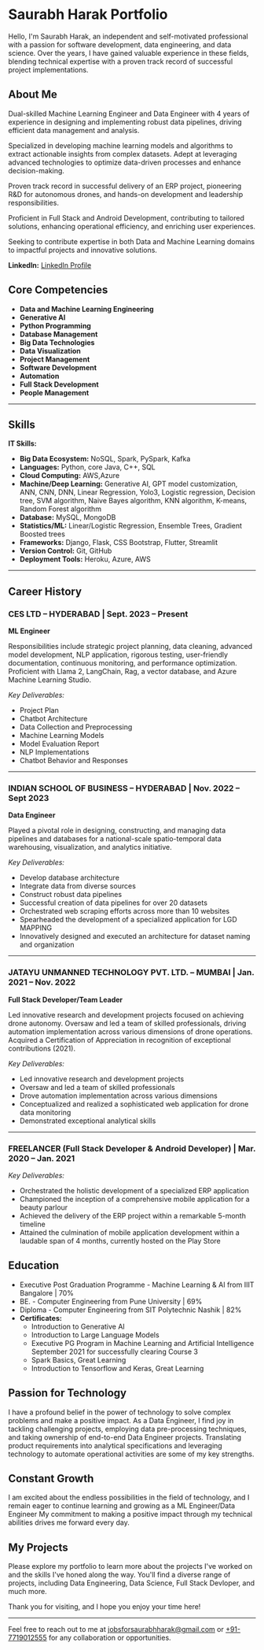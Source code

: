 
# Saurabh Harak Portfolio


Hello, I'm Saurabh Harak, an independent and self-motivated professional with a passion for software development, data engineering, and data science. Over the years, I have gained valuable experience in these fields, blending technical expertise with a proven track record of successful project implementations.

## About Me


Dual-skilled Machine Learning Engineer and Data Engineer with 4 years of experience in designing and implementing robust data pipelines, driving efficient data management and analysis.

Specialized in developing machine learning models and algorithms to extract actionable insights from complex datasets. Adept at leveraging advanced technologies to optimize data-driven processes and enhance decision-making.

Proven track record in successful delivery of an ERP project, pioneering R&D for autonomous drones, and hands-on development and leadership responsibilities. 

Proficient in Full Stack and Android Development, contributing to tailored solutions, enhancing operational efficiency, and enriching user experiences. 


Seeking to contribute expertise in both Data and Machine Learning domains to impactful projects and innovative solutions.

**LinkedIn:** [LinkedIn Profile](<https://www.linkedin.com/in/saurabh-harak/>)

## Core Competencies

- **Data and Machine Learning Engineering**
- **Generative AI**
- **Python Programming**
- **Database Management**
- **Big Data Technologies**
- **Data Visualization**
- **Project Management**
- **Software Development**
- **Automation**
- **Full Stack Development**
- **People Management**

---

## Skills

**IT Skills:**
- **Big Data Ecosystem:** NoSQL, Spark, PySpark, Kafka
- **Languages:** Python, core Java, C++, SQL
- **Cloud Computing:** AWS,Azure
- **Machine/Deep Learning:** Generative AI, GPT model customization, ANN, CNN, DNN, Linear Regression, Yolo3, Logistic regression, Decision tree, SVM algorithm, Naive Bayes algorithm, KNN algorithm, K-means, Random Forest algorithm
- **Database:** MySQL, MongoDB
- **Statistics/ML:** Linear/Logistic Regression, Ensemble Trees, Gradient Boosted trees
- **Frameworks:** Django, Flask, CSS Bootstrap, Flutter, Streamlit
- **Version Control:** Git, GitHub
- **Deployment Tools:** Heroku, Azure, AWS

---

## Career History

### CES LTD – HYDERABAD | Sept. 2023 – Present
**ML Engineer**

Responsibilities include strategic project planning, data cleaning, advanced model development, NLP application, rigorous testing, user-friendly documentation, continuous monitoring, and performance optimization. Proficient with Llama 2, LangChain, Rag, a vector database, and Azure Machine Learning Studio.

*Key Deliverables:*
- Project Plan
- Chatbot Architecture
- Data Collection and Preprocessing
- Machine Learning Models
- Model Evaluation Report
- NLP Implementations
- Chatbot Behavior and Responses

---

### INDIAN SCHOOL OF BUSINESS – HYDERABAD | Nov. 2022 – Sept 2023
**Data Engineer**

Played a pivotal role in designing, constructing, and managing data pipelines and databases for a national-scale spatio-temporal data warehousing, visualization, and analytics initiative.

*Key Deliverables:*
- Develop database architecture
- Integrate data from diverse sources
- Construct robust data pipelines
- Successful creation of data pipelines for over 20 datasets
- Orchestrated web scraping efforts across more than 10 websites
- Spearheaded the development of a specialized application for LGD MAPPING
- Innovatively designed and executed an architecture for dataset naming and organization

---

### JATAYU UNMANNED TECHNOLOGY PVT. LTD. – MUMBAI | Jan. 2021 – Nov. 2022
**Full Stack Developer/Team Leader**

Led innovative research and development projects focused on achieving drone autonomy. Oversaw and led a team of skilled professionals, driving automation implementation across various dimensions of drone operations. Acquired a Certification of Appreciation in recognition of exceptional contributions (2021).

*Key Deliverables:*
- Led innovative research and development projects
- Oversaw and led a team of skilled professionals
- Drove automation implementation across various dimensions
- Conceptualized and realized a sophisticated web application for drone data monitoring
- Demonstrated exceptional analytical skills

---

### FREELANCER (Full Stack Developer & Android Developer) | Mar. 2020 – Jan. 2021
*Key Deliverables:*
- Orchestrated the holistic development of a specialized ERP application
- Championed the inception of a comprehensive mobile application for a beauty parlour
- Achieved the delivery of the ERP project within a remarkable 5-month timeline
- Attained the culmination of mobile application development within a laudable span of 4 months, currently hosted on the Play Store

## Education

- Executive Post Graduation Programme - Machine Learning & AI from IIIT Bangalore | 70%
- BE. - Computer Engineering from Pune University | 69%
- Diploma - Computer Engineering from SIT Polytechnic Nashik | 82%
- **Certificates:**
  - Introduction to Generative AI
  - Introduction to Large Language Models
  - Executive PG Program in Machine Learning and Artificial Intelligence September 2021 for successfully clearing Course 3
  - Spark Basics, Great Learning
  - Introduction to Tensorflow and Keras, Great Learning

## Passion for Technology

I have a profound belief in the power of technology to solve complex problems and make a positive impact. As a Data Engineer, I find joy in tackling challenging projects, employing data pre-processing techniques, and taking ownership of end-to-end Data Engineer projects. Translating product requirements into analytical specifications and leveraging technology to automate operational activities are some of my key strengths.

## Constant Growth

I am excited about the endless possibilities in the field of technology, and I remain eager to continue learning and growing as a ML Engineer/Data Engineer My commitment to making a positive impact through my technical abilities drives me forward every day.

## My Projects

Please explore my portfolio to learn more about the projects I've worked on and the skills I've honed along the way. You'll find a diverse range of projects, including Data Engineering, Data Science, Full Stack Devloper, and much more.

Thank you for visiting, and I hope you enjoy your time here!

---
Feel free to reach out to me at [jobsforsaurabhharak@gmail.com](mailto:jobsforsaurabhharak@gmail.com) or [+91-7719012555](tel:+917719012555) for any collaboration or opportunities.











